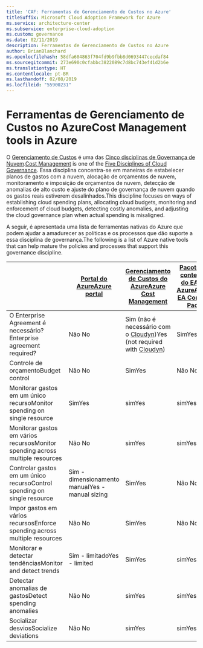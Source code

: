 ```yaml
---
title: 'CAF: Ferramentas de Gerenciamento de Custos no Azure'
titleSuffix: Microsoft Cloud Adoption Framework for Azure
ms.service: architecture-center
ms.subservice: enterprise-cloud-adoption
ms.custom: governance
ms.date: 02/11/2019
description: Ferramentas de Gerenciamento de Custos no Azure
author: BrianBlanchard
ms.openlocfilehash: 58dfa604863f704fd9b9fbb8d0693447cecdaf84
ms.sourcegitcommit: 273e690c0cfabbc3822089c7d8bc743ef41d2b6e
ms.translationtype: HT
ms.contentlocale: pt-BR
ms.lasthandoff: 02/08/2019
ms.locfileid: "55900231"
---
```

# <a name="cost-management-tools-in-azure"></a><span data-ttu-id="906ef-103">Ferramentas de Gerenciamento de Custos no Azure</span><span class="sxs-lookup"><span data-stu-id="906ef-103">Cost Management tools in Azure</span></span>

<span data-ttu-id="906ef-104">O [Gerenciamento de Custos](overview.md) é uma das [Cinco disciplinas de Governança de Nuvem](../governance-disciplines.md).</span><span class="sxs-lookup"><span data-stu-id="906ef-104">[Cost Management](overview.md) is one of the [Five Disciplines of Cloud Governance](../governance-disciplines.md).</span></span> <span data-ttu-id="906ef-105">Essa disciplina concentra-se em maneiras de estabelecer planos de gastos com a nuvem, alocação de orçamentos de nuvem, monitoramento e imposição de orçamentos de nuvem, detecção de anomalias de alto custo e ajuste do plano de governança de nuvem quando os gastos reais estiverem desalinhados.</span><span class="sxs-lookup"><span data-stu-id="906ef-105">This discipline focuses on ways of establishing cloud spending plans, allocating cloud budgets, monitoring and enforcement of cloud budgets, detecting costly anomalies, and adjusting the cloud governance plan when actual spending is misaligned.</span></span>

<span data-ttu-id="906ef-106">A seguir, é apresentada uma lista de ferramentas nativas do Azure que podem ajudar a amadurecer as políticas e os processos que dão suporte a essa disciplina de governança.</span><span class="sxs-lookup"><span data-stu-id="906ef-106">The following is a list of Azure native tools that can help mature the policies and processes that support this governance discipline.</span></span>

|  | [<span data-ttu-id="906ef-107">Portal do Azure</span><span class="sxs-lookup"><span data-stu-id="906ef-107">Azure portal</span></span>](https://azure.microsoft.com/features/azure-portal/)  | [<span data-ttu-id="906ef-108">Gerenciamento de Custos do Azure</span><span class="sxs-lookup"><span data-stu-id="906ef-108">Azure Cost Management</span></span>](/azure/cost-management/overview-cost-mgt)  | [<span data-ttu-id="906ef-109">Pacote de conteúdo do EA do Azure</span><span class="sxs-lookup"><span data-stu-id="906ef-109">Azure EA Content Pack</span></span>](/power-bi/service-connect-to-azure-enterprise)  | [<span data-ttu-id="906ef-110">Azure Policy</span><span class="sxs-lookup"><span data-stu-id="906ef-110">Azure Policy</span></span>](/azure/governance/policy/overview) |
|---------|---------|---------|---------|---------|
|<span data-ttu-id="906ef-111">O Enterprise Agreement é necessário?</span><span class="sxs-lookup"><span data-stu-id="906ef-111">Enterprise agreement required?</span></span>     | <span data-ttu-id="906ef-112">Não </span><span class="sxs-lookup"><span data-stu-id="906ef-112">No</span></span>         | <span data-ttu-id="906ef-113">Sim (não é necessário com o [Cloudyn](/azure/cost-management/overview))</span><span class="sxs-lookup"><span data-stu-id="906ef-113">Yes (not required with [Cloudyn](/azure/cost-management/overview))</span></span>         | <span data-ttu-id="906ef-114">Sim</span><span class="sxs-lookup"><span data-stu-id="906ef-114">Yes</span></span>         | <span data-ttu-id="906ef-115">Não </span><span class="sxs-lookup"><span data-stu-id="906ef-115">No</span></span>         |
|<span data-ttu-id="906ef-116">Controle de orçamento</span><span class="sxs-lookup"><span data-stu-id="906ef-116">Budget control</span></span>     | <span data-ttu-id="906ef-117">Não </span><span class="sxs-lookup"><span data-stu-id="906ef-117">No</span></span>         | <span data-ttu-id="906ef-118">Sim</span><span class="sxs-lookup"><span data-stu-id="906ef-118">Yes</span></span>         | <span data-ttu-id="906ef-119">Não </span><span class="sxs-lookup"><span data-stu-id="906ef-119">No</span></span>         | <span data-ttu-id="906ef-120">Sim</span><span class="sxs-lookup"><span data-stu-id="906ef-120">Yes</span></span>         |
|<span data-ttu-id="906ef-121">Monitorar gastos em um único recurso</span><span class="sxs-lookup"><span data-stu-id="906ef-121">Monitor spending on single resource</span></span>    | <span data-ttu-id="906ef-122">Sim</span><span class="sxs-lookup"><span data-stu-id="906ef-122">Yes</span></span>         | <span data-ttu-id="906ef-123">sim</span><span class="sxs-lookup"><span data-stu-id="906ef-123">Yes</span></span>         | <span data-ttu-id="906ef-124">sim</span><span class="sxs-lookup"><span data-stu-id="906ef-124">Yes</span></span>         | <span data-ttu-id="906ef-125">Não </span><span class="sxs-lookup"><span data-stu-id="906ef-125">No</span></span>         |
|<span data-ttu-id="906ef-126">Monitorar gastos em vários recursos</span><span class="sxs-lookup"><span data-stu-id="906ef-126">Monitor spending across multiple resources</span></span>    | <span data-ttu-id="906ef-127">Não </span><span class="sxs-lookup"><span data-stu-id="906ef-127">No</span></span>         | <span data-ttu-id="906ef-128">sim</span><span class="sxs-lookup"><span data-stu-id="906ef-128">Yes</span></span>        | <span data-ttu-id="906ef-129">sim</span><span class="sxs-lookup"><span data-stu-id="906ef-129">Yes</span></span>         | <span data-ttu-id="906ef-130">Não </span><span class="sxs-lookup"><span data-stu-id="906ef-130">No</span></span>         |
|<span data-ttu-id="906ef-131">Controlar gastos em um único recurso</span><span class="sxs-lookup"><span data-stu-id="906ef-131">Control spending on single resource</span></span>     | <span data-ttu-id="906ef-132">Sim - dimensionamento manual</span><span class="sxs-lookup"><span data-stu-id="906ef-132">Yes - manual sizing</span></span>         | <span data-ttu-id="906ef-133">Sim</span><span class="sxs-lookup"><span data-stu-id="906ef-133">Yes</span></span>         | <span data-ttu-id="906ef-134">Não </span><span class="sxs-lookup"><span data-stu-id="906ef-134">No</span></span>         | <span data-ttu-id="906ef-135">Sim</span><span class="sxs-lookup"><span data-stu-id="906ef-135">Yes</span></span>         |
|<span data-ttu-id="906ef-136">Impor gastos em vários recursos</span><span class="sxs-lookup"><span data-stu-id="906ef-136">Enforce spending across multiple resources</span></span>    | <span data-ttu-id="906ef-137">Não </span><span class="sxs-lookup"><span data-stu-id="906ef-137">No</span></span>         | <span data-ttu-id="906ef-138">Sim</span><span class="sxs-lookup"><span data-stu-id="906ef-138">Yes</span></span>         | <span data-ttu-id="906ef-139">Não </span><span class="sxs-lookup"><span data-stu-id="906ef-139">No</span></span>         | <span data-ttu-id="906ef-140">Sim</span><span class="sxs-lookup"><span data-stu-id="906ef-140">Yes</span></span>         |
|<span data-ttu-id="906ef-141">Monitorar e detectar tendências</span><span class="sxs-lookup"><span data-stu-id="906ef-141">Monitor and detect trends</span></span>     | <span data-ttu-id="906ef-142">Sim - limitado</span><span class="sxs-lookup"><span data-stu-id="906ef-142">Yes - limited</span></span>         | <span data-ttu-id="906ef-143">Sim</span><span class="sxs-lookup"><span data-stu-id="906ef-143">Yes</span></span>        | <span data-ttu-id="906ef-144">sim</span><span class="sxs-lookup"><span data-stu-id="906ef-144">Yes</span></span>         | <span data-ttu-id="906ef-145">Não </span><span class="sxs-lookup"><span data-stu-id="906ef-145">No</span></span>         |
|<span data-ttu-id="906ef-146">Detectar anomalias de gastos</span><span class="sxs-lookup"><span data-stu-id="906ef-146">Detect spending anomalies</span></span>     | <span data-ttu-id="906ef-147">Não </span><span class="sxs-lookup"><span data-stu-id="906ef-147">No</span></span>         | <span data-ttu-id="906ef-148">sim</span><span class="sxs-lookup"><span data-stu-id="906ef-148">Yes</span></span>        | <span data-ttu-id="906ef-149">sim</span><span class="sxs-lookup"><span data-stu-id="906ef-149">Yes</span></span>         | <span data-ttu-id="906ef-150">Não </span><span class="sxs-lookup"><span data-stu-id="906ef-150">No</span></span>        |
|<span data-ttu-id="906ef-151">Socializar desvios</span><span class="sxs-lookup"><span data-stu-id="906ef-151">Socialize deviations</span></span>     | <span data-ttu-id="906ef-152">Não </span><span class="sxs-lookup"><span data-stu-id="906ef-152">No</span></span>        | <span data-ttu-id="906ef-153">sim</span><span class="sxs-lookup"><span data-stu-id="906ef-153">Yes</span></span>        | <span data-ttu-id="906ef-154">sim</span><span class="sxs-lookup"><span data-stu-id="906ef-154">Yes</span></span>        | <span data-ttu-id="906ef-155">Não </span><span class="sxs-lookup"><span data-stu-id="906ef-155">No</span></span>        |
